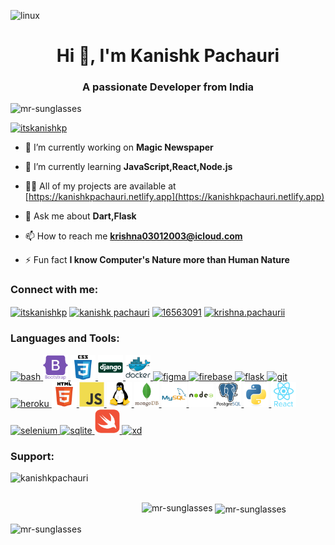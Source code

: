 <!-- ![Luck](https://tenor.com/bwd1s.gif) -->
![linux](https://user-images.githubusercontent.com/81439109/144758776-26fa2a91-fb97-403b-b46d-13ef5178b926.gif)
<!-- ![7suZ](https://user-images.githubusercontent.com/81439109/144758783-8916fcad-a874-4686-9b4b-1a0c4c38c456.gif)
![3U60](https://user-images.githubusercontent.com/81439109/144758834-dcc21cc8-f69a-44c4-baf1-3ffad7c1a127.gif) -->


<h1 align="center">Hi 👋, I'm Kanishk Pachauri</h1>
<h3 align="center">A passionate Developer from India</h3>

<p align="left"> <img src="https://komarev.com/ghpvc/?username=mr-sunglasses&label=Profile%20views&color=0e75b6&style=flat" alt="mr-sunglasses" /> </p>

<p align="left"> <a href="https://twitter.com/itskanishkp" target="blank"><img src="https://img.shields.io/twitter/follow/itskanishkp?logo=twitter&style=for-the-badge" alt="itskanishkp" /></a> </p>

- 🔭 I’m currently working on **Magic Newspaper**

- 🌱 I’m currently learning **JavaScript,React,Node.js**

- 👨‍💻 All of my projects are available at [https://kanishkpachauri.netlify.app](https://kanishkpachauri.netlify.app)

- 💬 Ask me about **Dart,Flask**

- 📫 How to reach me **krishna03012003@icloud.com**

- ⚡ Fun fact **I know Computer's Nature more than Human Nature**

<h3 align="left">Connect with me:</h3>
<p align="left">
<a href="https://twitter.com/itskanishkp" target="blank"><img align="center" src="https://raw.githubusercontent.com/rahuldkjain/github-profile-readme-generator/master/src/images/icons/Social/twitter.svg" alt="itskanishkp" height="30" width="40" /></a>
<a href="https://linkedin.com/in/kanishk pachauri" target="blank"><img align="center" src="https://raw.githubusercontent.com/rahuldkjain/github-profile-readme-generator/master/src/images/icons/Social/linked-in-alt.svg" alt="kanishk pachauri" height="30" width="40" /></a>
<a href="https://stackoverflow.com/users/16563091" target="blank"><img align="center" src="https://raw.githubusercontent.com/rahuldkjain/github-profile-readme-generator/master/src/images/icons/Social/stack-overflow.svg" alt="16563091" height="30" width="40" /></a>
<a href="https://instagram.com/krishna.pachaurii" target="blank"><img align="center" src="https://raw.githubusercontent.com/rahuldkjain/github-profile-readme-generator/master/src/images/icons/Social/instagram.svg" alt="krishna.pachaurii" height="30" width="40" /></a>
</p>

<h3 align="left">Languages and Tools:</h3>
<p align="left"> <a href="https://www.gnu.org/software/bash/" target="_blank"> <img src="https://www.vectorlogo.zone/logos/gnu_bash/gnu_bash-icon.svg" alt="bash" width="40" height="40"/> </a> <a href="https://getbootstrap.com" target="_blank"> <img src="https://raw.githubusercontent.com/devicons/devicon/master/icons/bootstrap/bootstrap-plain-wordmark.svg" alt="bootstrap" width="40" height="40"/> </a> <a href="https://www.w3schools.com/css/" target="_blank"> <img src="https://raw.githubusercontent.com/devicons/devicon/master/icons/css3/css3-original-wordmark.svg" alt="css3" width="40" height="40"/> </a> <a href="https://www.djangoproject.com/" target="_blank"> <img src="https://raw.githubusercontent.com/devicons/devicon/master/icons/django/django-original.svg" alt="django" width="40" height="40"/> </a> <a href="https://www.docker.com/" target="_blank"> <img src="https://raw.githubusercontent.com/devicons/devicon/master/icons/docker/docker-original-wordmark.svg" alt="docker" width="40" height="40"/> </a> <a href="https://www.figma.com/" target="_blank"> <img src="https://www.vectorlogo.zone/logos/figma/figma-icon.svg" alt="figma" width="40" height="40"/> </a> <a href="https://firebase.google.com/" target="_blank"> <img src="https://www.vectorlogo.zone/logos/firebase/firebase-icon.svg" alt="firebase" width="40" height="40"/> </a> <a href="https://flask.palletsprojects.com/" target="_blank"> <img src="https://www.vectorlogo.zone/logos/pocoo_flask/pocoo_flask-icon.svg" alt="flask" width="40" height="40"/> </a> <a href="https://git-scm.com/" target="_blank"> <img src="https://www.vectorlogo.zone/logos/git-scm/git-scm-icon.svg" alt="git" width="40" height="40"/> </a> <a href="https://heroku.com" target="_blank"> <img src="https://www.vectorlogo.zone/logos/heroku/heroku-icon.svg" alt="heroku" width="40" height="40"/> </a> <a href="https://www.w3.org/html/" target="_blank"> <img src="https://raw.githubusercontent.com/devicons/devicon/master/icons/html5/html5-original-wordmark.svg" alt="html5" width="40" height="40"/> </a> <a href="https://developer.mozilla.org/en-US/docs/Web/JavaScript" target="_blank"> <img src="https://raw.githubusercontent.com/devicons/devicon/master/icons/javascript/javascript-original.svg" alt="javascript" width="40" height="40"/> </a> <a href="https://www.linux.org/" target="_blank"> <img src="https://raw.githubusercontent.com/devicons/devicon/master/icons/linux/linux-original.svg" alt="linux" width="40" height="40"/> </a> <a href="https://www.mongodb.com/" target="_blank"> <img src="https://raw.githubusercontent.com/devicons/devicon/master/icons/mongodb/mongodb-original-wordmark.svg" alt="mongodb" width="40" height="40"/> </a> <a href="https://www.mysql.com/" target="_blank"> <img src="https://raw.githubusercontent.com/devicons/devicon/master/icons/mysql/mysql-original-wordmark.svg" alt="mysql" width="40" height="40"/> </a> <a href="https://nodejs.org" target="_blank"> <img src="https://raw.githubusercontent.com/devicons/devicon/master/icons/nodejs/nodejs-original-wordmark.svg" alt="nodejs" width="40" height="40"/> </a> <a href="https://www.postgresql.org" target="_blank"> <img src="https://raw.githubusercontent.com/devicons/devicon/master/icons/postgresql/postgresql-original-wordmark.svg" alt="postgresql" width="40" height="40"/> </a> <a href="https://www.python.org" target="_blank"> <img src="https://raw.githubusercontent.com/devicons/devicon/master/icons/python/python-original.svg" alt="python" width="40" height="40"/> </a> <a href="https://reactjs.org/" target="_blank"> <img src="https://raw.githubusercontent.com/devicons/devicon/master/icons/react/react-original-wordmark.svg" alt="react" width="40" height="40"/> </a> <a href="https://www.selenium.dev" target="_blank"> <img src="https://raw.githubusercontent.com/detain/svg-logos/780f25886640cef088af994181646db2f6b1a3f8/svg/selenium-logo.svg" alt="selenium" width="40" height="40"/> </a> <a href="https://www.sqlite.org/" target="_blank"> <img src="https://www.vectorlogo.zone/logos/sqlite/sqlite-icon.svg" alt="sqlite" width="40" height="40"/> </a> <a href="https://developer.apple.com/swift/" target="_blank"> <img src="https://raw.githubusercontent.com/devicons/devicon/master/icons/swift/swift-original.svg" alt="swift" width="40" height="40"/> </a> <a href="https://www.adobe.com/products/xd.html" target="_blank"> <img src="https://cdn.worldvectorlogo.com/logos/adobe-xd.svg" alt="xd" width="40" height="40"/> </a> </p>

<h3 align="left">Support:</h3>
<p><a href="https://www.buymeacoffee.com/kanishkpachauri"> <img align="left" src="https://cdn.buymeacoffee.com/buttons/v2/default-yellow.png" height="50" width="210" alt="kanishkpachauri" /></a></p><br><br>

<p><img align="left" src="https://github-readme-stats.vercel.app/api/top-langs?username=mr-sunglasses&show_icons=true&locale=en&layout=compact" alt="mr-sunglasses" /></p>

<p>&nbsp;<img align="center" src="https://github-readme-stats.vercel.app/api?username=mr-sunglasses&show_icons=true&locale=en" alt="mr-sunglasses" /></p>

<p><img align="center" src="https://github-readme-streak-stats.herokuapp.com/?user=mr-sunglasses&" alt="mr-sunglasses" /></p>


